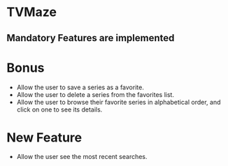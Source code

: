 # TVMaze
## Mandatory Features are implemented

# Bonus
 - Allow the user to save a series as a favorite.
 - Allow the user to delete a series from the favorites list.
 - Allow the user to browse their favorite series in alphabetical order, and click on one to
see its details.

# New Feature
 - Allow the user see the most recent searches.

